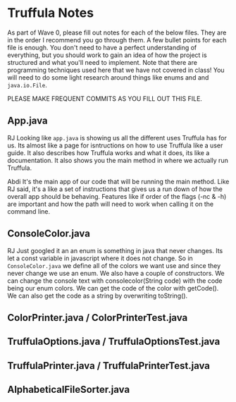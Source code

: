 # Truffula Notes
As part of Wave 0, please fill out notes for each of the below files. They are in the order I recommend you go through them. A few bullet points for each file is enough. You don't need to have a perfect understanding of everything, but you should work to gain an idea of how the project is structured and what you'll need to implement. Note that there are programming techniques used here that we have not covered in class! You will need to do some light research around things like enums and and `java.io.File`.

PLEASE MAKE FREQUENT COMMITS AS YOU FILL OUT THIS FILE.

## App.java
RJ
Looking like `app.java` is showing us all the different uses Truffula has for us. Its almost like a page for isntructions on how to use Truffula like a user guide. It also describes how Truffula works and what it does, its like a documentation. It also shows you the main method in where we actually run Truffula.

Abdi
It's the main app of our code that will be running the main method. Like RJ said, it's a like a set of instructions that gives us a run down of how the overall app should be behaving. Features like if order of the flags (-nc & -h) are important and how the path will need to work when calling it on the command line.

## ConsoleColor.java
RJ 
Just googled it an an enum is something in java that never changes. Its let a const variable in javascript where it does not change. So in `ConsoleColor.java` we define all of the colors we want use and since they never change we use an enum. We also have a couple of constructors. We can change the console text with consolecolor(String code) with the code being our enum colors. We can get the code of the color with getCode(). We can also get the code as a string by overwriting toString().

## ColorPrinter.java / ColorPrinterTest.java

## TruffulaOptions.java / TruffulaOptionsTest.java

## TruffulaPrinter.java / TruffulaPrinterTest.java

## AlphabeticalFileSorter.java